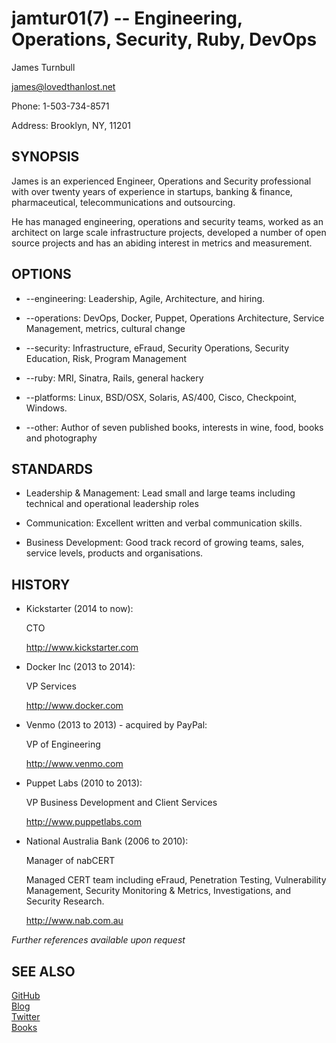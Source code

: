 jamtur01(7) -- Engineering, Operations, Security, Ruby, DevOps
=============

James Turnbull

<james@lovedthanlost.net>

Phone: 1-503-734-8571

Address: 
      Brooklyn, NY, 11201

SYNOPSIS
--------

James is an experienced Engineer, Operations and Security professional with over twenty years 
of experience in startups, banking & finance, pharmaceutical, telecommunications 
and outsourcing.

He has managed engineering, operations and security teams, worked as an architect on large scale 
infrastructure projects, developed a number of open source projects and has 
an abiding interest in metrics and measurement.

OPTIONS
-------

  * --engineering:
    Leadership, Agile, Architecture, and hiring.

  * --operations:
    DevOps, Docker, Puppet, Operations Architecture, Service Management, metrics, cultural change

  * --security:
    Infrastructure, eFraud, Security Operations, Security Education, Risk, Program Management 

  * --ruby:
    MRI, Sinatra, Rails, general hackery

  * --platforms:
    Linux, BSD/OSX, Solaris, AS/400, Cisco, Checkpoint, Windows.

  * --other:
    Author of seven published books, interests in wine, food, books and photography

STANDARDS
---------

  * Leadership & Management:
    Lead small and large teams including technical and operational leadership roles

  * Communication:
    Excellent written and verbal communication skills.

  * Business Development:
    Good track record of growing teams, sales, service levels, products and organisations.

HISTORY
-------

  * Kickstarter (2014 to now):

    CTO
    
    <http://www.kickstarter.com>
    
  * Docker Inc (2013 to 2014):

    VP Services
    
    <http://www.docker.com>

  * Venmo (2013 to 2013) - acquired by PayPal:
  
    VP of Engineering

    <http://www.venmo.com>

  * Puppet Labs (2010 to 2013):

    VP Business Development and Client Services
    
    <http://www.puppetlabs.com>  

  * National Australia Bank (2006 to 2010):

    Manager of nabCERT

    Managed CERT team including eFraud, Penetration Testing, Vulnerability Management, 
    Security Monitoring & Metrics, Investigations, and Security Research.

    <http://www.nab.com.au>  

_Further references available upon request_

SEE ALSO
--------

[GitHub](http://github.com/jamtur01)  
[Blog](http://www.kartar.net)  
[Twitter](http://twitter.com/kartar)  
[Books](http://www.jamesturnbull.net)
